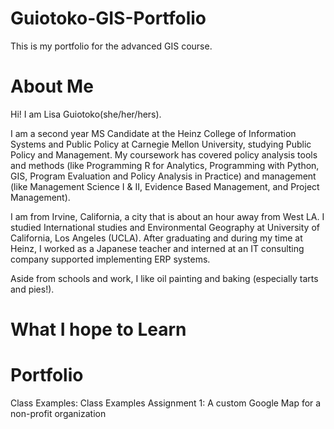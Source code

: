 # Guiotoko-GIS-Portfolio
This is my portfolio for the advanced GIS course. 

# About Me
Hi! I am Lisa Guiotoko(she/her/hers). 

I am a second year MS Candidate at the Heinz College of Information Systems and Public Policy at Carnegie Mellon University, studying Public Policy and Management. My coursework has covered policy analysis tools and methods (like Programming R for Analytics, Programming with Python, GIS, Program Evaluation and Policy Analysis in Practice) and management (like Management Science I & II, Evidence Based Management, and Project Management).

I am from Irvine, California, a city that is about an hour away from West LA. I studied International studies and Environmental Geography at University of California, Los Angeles (UCLA). After graduating and during my time at Heinz, I worked as a Japanese teacher and interned at an IT consulting company supported implementing ERP systems. 

Aside from schools and work, I like oil painting and baking (especially tarts and pies!).

# What I hope to Learn


# Portfolio 
Class Examples: Class Examples
Assignment 1: A custom Google Map for a non-profit organization

